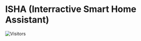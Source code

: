 # ISHA (Interractive Smart Home Assistant)

![Visitors](https://Visitor-badge.laobi.icu/badge?page_id=srijan-76448.ISHA)

